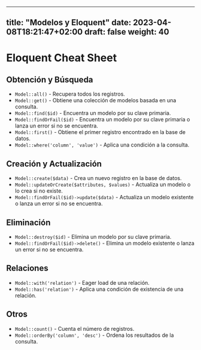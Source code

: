 
---
title: "Modelos y Eloquent"
date: 2023-04-08T18:21:47+02:00
draft: false
weight: 40
---


# Eloquent Cheat Sheet

## Obtención y Búsqueda

- `Model::all()` - Recupera todos los registros.
- `Model::get()` - Obtiene una colección de modelos basada en una consulta.
- `Model::find($id)` - Encuentra un modelo por su clave primaria.
- `Model::findOrFail($id)` - Encuentra un modelo por su clave primaria o lanza un error si no se encuentra.
- `Model::first()` - Obtiene el primer registro encontrado en la base de datos.
- `Model::where('column', 'value')` - Aplica una condición a la consulta.

## Creación y Actualización

- `Model::create($data)` - Crea un nuevo registro en la base de datos.
- `Model::updateOrCreate($attributes, $values)` - Actualiza un modelo o lo crea si no existe.
- `Model::findOrFail($id)->update($data)` - Actualiza un modelo existente o lanza un error si no se encuentra.

## Eliminación

- `Model::destroy($id)` - Elimina un modelo por su clave primaria.
- `Model::findOrFail($id)->delete()` - Elimina un modelo existente o lanza un error si no se encuentra.

## Relaciones

- `Model::with('relation')` - Eager load de una relación.
- `Model::has('relation')` - Aplica una condición de existencia de una relación.

## Otros

- `Model::count()` - Cuenta el número de registros.
- `Model::orderBy('column', 'desc')` - Ordena los resultados de la consulta.
